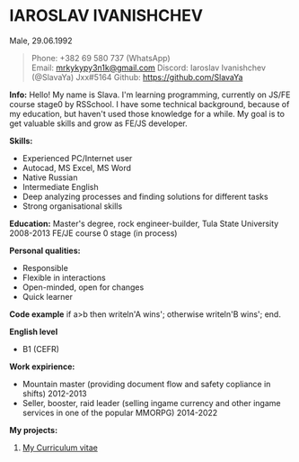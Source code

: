 # IAROSLAV IVANISHCHEV
Male, 29.06.1992
> Phone: +382 69 580 737 (WhatsApp)  
> Email: mrkykypy3n1k@gmail.com
> Discord: Iaroslav Ivanishchev (@SlavaYa) Jxx#5164
> Github: https://github.com/SlavaYa

**Info:**
Hello! My name is Slava. I'm learning programming, currently on JS/FE course stage0 by RSSchool. I have some technical background, because of my education, but haven't used those knowledge for a while. My goal is to get valuable skills and grow as FE/JS developer.

**Skills:**
- Experienced PC/Internet user
- Autocad, MS Excel, MS Word
- Native Russian
- Intermediate English
- Deep analyzing processes and finding solutions for different tasks
- Strong organisational skills

**Education:**
Master's degree, rock engineer-builder, Tula State University 2008-2013
FE/JE course 0 stage (in process)

**Personal qualities:**
- Responsible
- Flexible in interactions
- Open-minded, open for changes
- Quick learner

**Code example**
if a>b 
    then 
        writeln'A wins';
    otherwise 
        writeln'B wins';
end.

**English level**
- B1 (CEFR)

**Work expirience:**
- Mountain master (providing document flow and safety copliance in shifts) 2012-2013
- Seller, booster, raid leader (selling ingame currency and other ingame services in one of the popular MMORPG) 2014-2022

**My projects:**
1. [My Curriculum vitae](https://SlavaYa.github.io/rsschool-cv/cv)